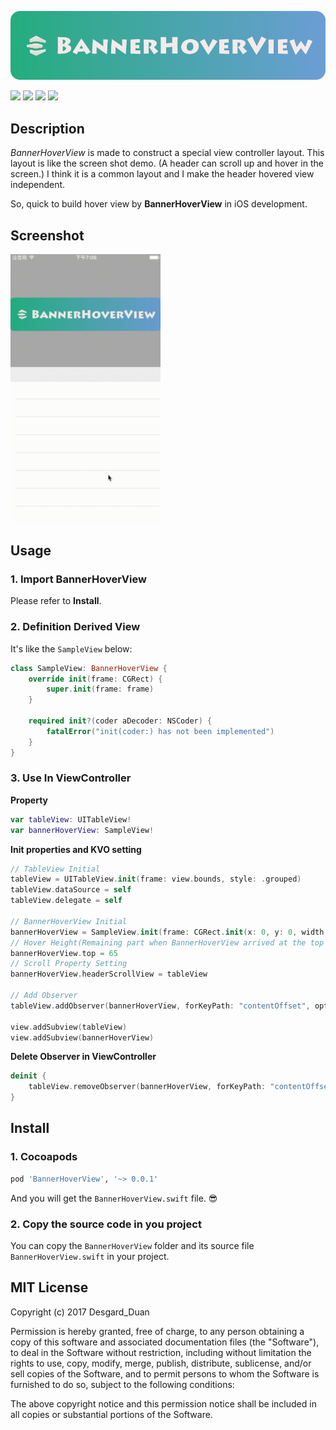 ![banner](source/banner.png)


![](https://img.shields.io/badge/Swift-3.0-green.svg)
![](https://img.shields.io/badge/license-MIT-blue.svg)
[![](https://img.shields.io/badge/pod-0.0.1.svg)](https://cocoapods.org/pods/BannerHoverView)
![](https://img.shields.io/github/stars/Desgard/BannerHoverView.svg)


## Description

*BannerHoverView* is made to construct a special view controller layout. This layout is like the screen shot demo. (A header can scroll up and hover in the screen.) I think it is a common layout and I make the header hovered view independent. 

So, quick to build hover view by **BannerHoverView** in iOS development.

## Screenshot


<img src="source/demo.gif" alt="img" width="240px">

## Usage

### 1. Import BannerHoverView

Please refer to **Install**.

### 2. Definition Derived View

It's like the `SampleView` below:

```swift
class SampleView: BannerHoverView {
    override init(frame: CGRect) {
        super.init(frame: frame)
    }
    
    required init?(coder aDecoder: NSCoder) {
        fatalError("init(coder:) has not been implemented")
    }
}
```

### 3. Use In ViewController

**Property**

```swift
var tableView: UITableView!
var bannerHoverView: SampleView!
```

**Init properties and KVO setting**

```swift
// TableView Initial
tableView = UITableView.init(frame: view.bounds, style: .grouped)
tableView.dataSource = self
tableView.delegate = self

// BannerHoverView Initial
bannerHoverView = SampleView.init(frame: CGRect.init(x: 0, y: 0, width: view.frame.size.width, height: 280))
// Hover Height(Remaining part when BannerHoverView arrived at the top position)
bannerHoverView.top = 65
// Scroll Property Setting
bannerHoverView.headerScrollView = tableView

// Add Observer
tableView.addObserver(bannerHoverView, forKeyPath: "contentOffset", options: NSKeyValueObservingOptions.new, context: nil)
        
view.addSubview(tableView)
view.addSubview(bannerHoverView)
```

**Delete Observer in ViewController**

```swift
deinit {
    tableView.removeObserver(bannerHoverView, forKeyPath: "contentOffset")
}
```

## Install

### 1. Cocoapods

```bash
pod 'BannerHoverView', '~> 0.0.1'
```

And you will get the `BannerHoverView.swift` file. 😎

### 2. Copy the source code in you project

You can copy the `BannerHoverView` folder and its source file `BannerHoverView.swift` in your project.

## MIT License

Copyright (c) 2017 Desgard_Duan

Permission is hereby granted, free of charge, to any person obtaining a copy
of this software and associated documentation files (the "Software"), to deal
in the Software without restriction, including without limitation the rights
to use, copy, modify, merge, publish, distribute, sublicense, and/or sell
copies of the Software, and to permit persons to whom the Software is
furnished to do so, subject to the following conditions:

The above copyright notice and this permission notice shall be included in all
copies or substantial portions of the Software.
